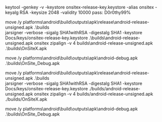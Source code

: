 keytool -genkey -v -keystore onsitex-release-key.keystore -alias onsitex -keyalg RSA -keysize 2048 -validity 10000
pass: D0r0thy99%

move /y platforms\android\build\outputs\apk\release\android-release-unsigned.apk .\builds\
jarsigner -verbose -sigalg SHA1withRSA -digestalg SHA1 -keystore Docs/keys/onsitex-release-key.keystore .\builds\android-release-unsigned.apk onsitex
zipalign -v 4 builds\android-release-unsigned.apk .\builds\OnSiteX.apk

move /y platforms\android\build\outputs\apk\android-debug.apk .\builds\OnSite_Debug.apk
 
move /y platforms\android\build\outputs\apk\release\android-release-unsigned.apk .\builds\
jarsigner -verbose -sigalg SHA1withRSA -digestalg SHA1 -keystore Docs/keys/onsitex-release-key.keystore ./builds/android-release-unsigned.apk onsitex
zipalign -v 4 builds/android-release-unsigned.apk ./builds/OnSiteX.apk

move /y platforms\android\build\outputs\apk\android-debug.apk .\builds\OnSite_Debug.apk
 